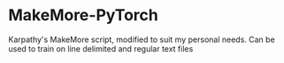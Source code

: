 # MakeMore-PyTorch
Karpathy's MakeMore script, modified to suit my personal needs. Can be used to train on line delimited and regular text files
